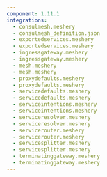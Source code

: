 ```yaml
---
component: 1.11.1
integrations:
  - consulmesh.meshery
  - consulmesh_definition.json
  - exportedservices.meshery
  - exportedservices.meshery
  - ingressgateway.meshery
  - ingressgateway.meshery
  - mesh.meshery
  - mesh.meshery
  - proxydefaults.meshery
  - proxydefaults.meshery
  - servicedefaults.meshery
  - servicedefaults.meshery
  - serviceintentions.meshery
  - serviceintentions.meshery
  - serviceresolver.meshery
  - serviceresolver.meshery
  - servicerouter.meshery
  - servicerouter.meshery
  - servicesplitter.meshery
  - servicesplitter.meshery
  - terminatinggateway.meshery
  - terminatinggateway.meshery
---
```

